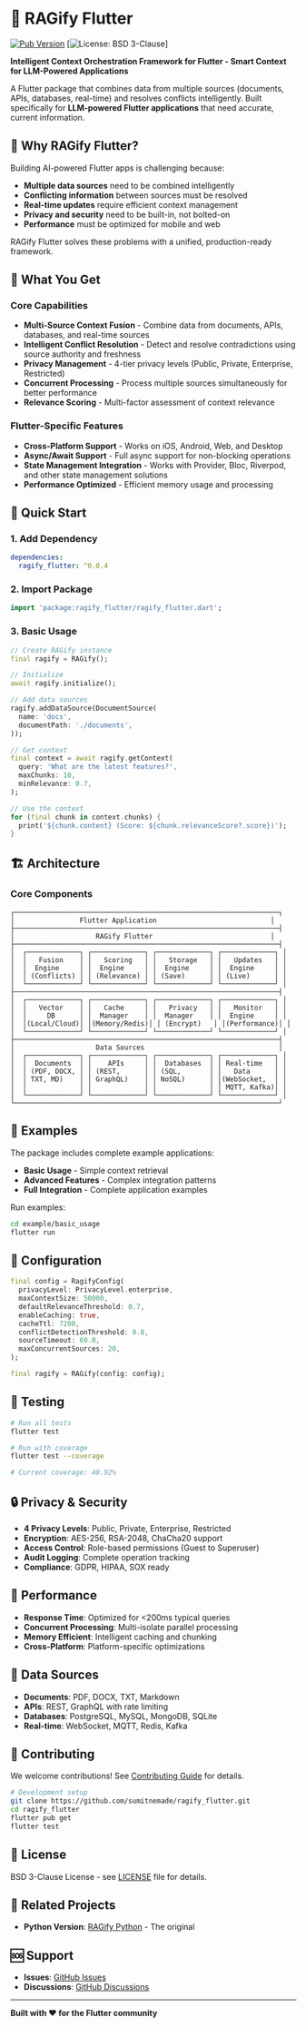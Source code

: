 # 🚀 RAGify Flutter

[![Pub Version](https://img.shields.io/pub/v/ragify_flutter.svg)](https://pub.dev/packages/ragify_flutter)
[![License: BSD 3-Clause](https://img.shields.io/badge/License-BSD%203--Clause-blue.svg)]

**Intelligent Context Orchestration Framework for Flutter - Smart Context for LLM-Powered Applications**

A Flutter package that combines data from multiple sources (documents, APIs, databases, real-time) and resolves conflicts intelligently. Built specifically for **LLM-powered Flutter applications** that need accurate, current information.

## 🎯 Why RAGify Flutter?

Building AI-powered Flutter apps is challenging because:
- **Multiple data sources** need to be combined intelligently
- **Conflicting information** between sources must be resolved
- **Real-time updates** require efficient context management
- **Privacy and security** need to be built-in, not bolted-on
- **Performance** must be optimized for mobile and web

RAGify Flutter solves these problems with a unified, production-ready framework.

## 🌟 What You Get

### **Core Capabilities**
- **Multi-Source Context Fusion** - Combine data from documents, APIs, databases, and real-time sources
- **Intelligent Conflict Resolution** - Detect and resolve contradictions using source authority and freshness
- **Privacy Management** - 4-tier privacy levels (Public, Private, Enterprise, Restricted)
- **Concurrent Processing** - Process multiple sources simultaneously for better performance
- **Relevance Scoring** - Multi-factor assessment of context relevance

### **Flutter-Specific Features**
- **Cross-Platform Support** - Works on iOS, Android, Web, and Desktop
- **Async/Await Support** - Full async support for non-blocking operations
- **State Management Integration** - Works with Provider, Bloc, Riverpod, and other state management solutions
- **Performance Optimized** - Efficient memory usage and processing

## 🚀 Quick Start

### **1. Add Dependency**

```yaml
dependencies:
  ragify_flutter: ^0.0.4
```

### **2. Import Package**

```dart
import 'package:ragify_flutter/ragify_flutter.dart';
```

### **3. Basic Usage**

```dart
// Create RAGify instance
final ragify = RAGify();

// Initialize
await ragify.initialize();

// Add data sources
ragify.addDataSource(DocumentSource(
  name: 'docs',
  documentPath: './documents',
));

// Get context
final context = await ragify.getContext(
  query: 'What are the latest features?',
  maxChunks: 10,
  minRelevance: 0.7,
);

// Use the context
for (final chunk in context.chunks) {
  print('${chunk.content} (Score: ${chunk.relevanceScore?.score})');
}
```

## 🏗️ Architecture

### **Core Components**

```
┌─────────────────────────────────────────────────────────────────┐
│                Flutter Application                            │
├─────────────────────────────────────────────────────────────────┤
│                    RAGify Flutter                             │
├─────────────────────────────────────────────────────────────────┤
│  ┌─────────────┐ ┌─────────────┐ ┌─────────────┐ ┌─────────────┐ │
│  │   Fusion    │ │   Scoring   │ │   Storage   │ │   Updates   │ │
│  │  Engine     │ │  Engine     │ │  Engine     │ │  Engine     │ │
│  │ (Conflicts) │ │ (Relevance) │ │ (Save)      │ │ (Live)      │ │
│  └─────────────┘ └─────────────┘ └─────────────┘ └─────────────┘ │
├─────────────────────────────────────────────────────────────────┤
│  ┌─────────────┐ ┌─────────────┐ ┌─────────────┐ ┌─────────────┐ │
│  │   Vector    │ │   Cache     │ │   Privacy   │ │   Monitor   │ │
│  │     DB      │ │  Manager    │ │  Manager    │ │  Engine     │ │
│  │(Local/Cloud)│ │(Memory/Redis)│ │ (Encrypt)   │ │(Performance)│ │
│  └─────────────┘ └─────────────┘ └─────────────┘ └─────────────┘ │
├─────────────────────────────────────────────────────────────────┤
│                    Data Sources                                 │
│  ┌─────────────┐ ┌─────────────┐ ┌─────────────┐ ┌─────────────┐ │
│  │  Documents  │ │    APIs     │ │  Databases  │ │ Real-time   │ │
│  │ (PDF, DOCX, │ │ (REST,      │ │ (SQL,       │ │   Data      │ │
│  │ TXT, MD)    │ │ GraphQL)    │ │ NoSQL)      │ │(WebSocket,  │ │
│  │             │ │             │ │             │ │ MQTT, Kafka)│ │
│  └─────────────┘ └─────────────┘ └─────────────┘ └─────────────┘ │
└─────────────────────────────────────────────────────────────────┘
```

## 📱 Examples

The package includes complete example applications:

- **Basic Usage** - Simple context retrieval
- **Advanced Features** - Complex integration patterns
- **Full Integration** - Complete application examples

Run examples:
```bash
cd example/basic_usage
flutter run
```

## 🔧 Configuration

```dart
final config = RagifyConfig(
  privacyLevel: PrivacyLevel.enterprise,
  maxContextSize: 50000,
  defaultRelevanceThreshold: 0.7,
  enableCaching: true,
  cacheTtl: 7200,
  conflictDetectionThreshold: 0.8,
  sourceTimeout: 60.0,
  maxConcurrentSources: 20,
);

final ragify = RAGify(config: config);
```

## 🧪 Testing

```bash
# Run all tests
flutter test

# Run with coverage
flutter test --coverage

# Current coverage: 40.92%
```

## 🔒 Privacy & Security

- **4 Privacy Levels**: Public, Private, Enterprise, Restricted
- **Encryption**: AES-256, RSA-2048, ChaCha20 support
- **Access Control**: Role-based permissions (Guest to Superuser)
- **Audit Logging**: Complete operation tracking
- **Compliance**: GDPR, HIPAA, SOX ready

## 🚀 Performance

- **Response Time**: Optimized for <200ms typical queries
- **Concurrent Processing**: Multi-isolate parallel processing
- **Memory Efficient**: Intelligent caching and chunking
- **Cross-Platform**: Platform-specific optimizations

## 🔌 Data Sources

- **Documents**: PDF, DOCX, TXT, Markdown
- **APIs**: REST, GraphQL with rate limiting
- **Databases**: PostgreSQL, MySQL, MongoDB, SQLite
- **Real-time**: WebSocket, MQTT, Redis, Kafka

## 🤝 Contributing

We welcome contributions! See [Contributing Guide](CONTRIBUTING.md) for details.

```bash
# Development setup
git clone https://github.com/sumitnemade/ragify_flutter.git
cd ragify_flutter
flutter pub get
flutter test
```

## 📄 License

BSD 3-Clause License - see [LICENSE](LICENSE) file for details.

## 🔗 Related Projects

- **Python Version**: [RAGify Python](https://github.com/sumitnemade/ragify) - The original 

## 🆘 Support

- **Issues**: [GitHub Issues](https://github.com/sumitnemade/ragify_flutter/issues)
- **Discussions**: [GitHub Discussions](https://github.com/sumitnemade/ragify_flutter/discussions)

---

**Built with ❤️ for the Flutter community**
